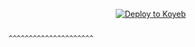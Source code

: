 <p align="center">
  <a href="https://app.koyeb.com/deploy?name=ultrav&type=git&repository=orangejuiceplz%2Fultrav&branch=master&builder=buildpack®ions=was&env%5B%5D=&ports=8000%3Bhttp%3B%2F">
    <img src="https://www.koyeb.com/static/images/deploy/button.svg" alt="Deploy to Koyeb" />
  </a>
</p>


                                                      ^^^^^^^^^^^^^^^^^^^^^
